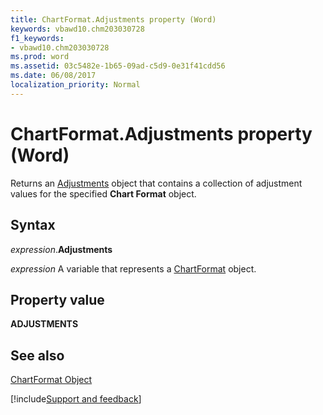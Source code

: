 ```yaml
---
title: ChartFormat.Adjustments property (Word)
keywords: vbawd10.chm203030728
f1_keywords:
- vbawd10.chm203030728
ms.prod: word
ms.assetid: 03c5482e-1b65-09ad-c5d9-0e31f41cdd56
ms.date: 06/08/2017
localization_priority: Normal
---
```



# ChartFormat.Adjustments property (Word)

Returns an [Adjustments](Word.Adjustments.md) object that contains a collection of adjustment values for the specified **Chart Format** object.


## Syntax

_expression_.**Adjustments**

_expression_ A variable that represents a [ChartFormat](./Word.ChartFormat.md) object.


## Property value

 **ADJUSTMENTS**


## See also


[ChartFormat Object](Word.ChartFormat.md)

[!include[Support and feedback](~/includes/feedback-boilerplate.md)]